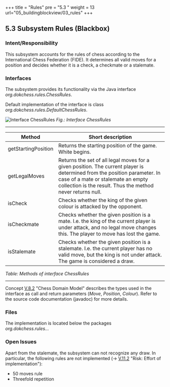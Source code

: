 +++
title = "Rules"
pre = "5.3 "
weight = 13
url="05_buildingblockview/03_rules"
+++

## 5.3	Subsystem Rules (Blackbox)

### Intent/Responsibility
This subsystem accounts for the rules of chess according to the International Chess Federation (FIDE).
It determines all valid moves for a position and decides whether it is a check, a checkmate or a stalemate.

### Interfaces
The subsystem provides its functionality via the Java interface   
_org.dokchess.rules.ChessRules_.

Default implementation of the interface is class  
_org.dokchess.rules.DefaultChessRules_.

![Interface ChessRules](/images/en/05_Subsystem_Rules.png "Interface ChessRules")
*Fig.: Interface ChessRules*

----

|  Method | Short description |
|-------------------------------|--------------------------------|
| getStartingPosition | Returns the starting position of the game. White begins. |
| getLegalMoves | Returns the set of all legal moves for a given position. The current player is determined from the position parameter. In case of a mate or stalemate an empty collection is the result. Thus the method never returns null. |
| isCheck | Checks whether the king of the given colour is attacked by the opponent. |
| isCheckmate | Checks whether the given position is a mate. I.e. the king of the current player is under attack, and no legal move changes this. The player to move has lost the game. |
| isStalemate | Checks whether the given position is a stalemate. I.e. the current player has no valid move, but the king is not under attack. The game is considered a draw. |
*Table: Methods of interface ChessRules*

----

Concept [V.8.2](#section-v-8-2) "Chess Domain Model" describes the types used in the interface as call and return parameters (_Move_, _Position_, _Colour_).
Refer to the source code documentation (javadoc) for more details.

### Files
The implementation is located below the packages  
_org.dokchess.rules..._

### Open Issues
Apart from the stalemate, the subsystem can not recognize any draw.
In particular, the following rules are not implemented (→ [V.11.2](#section-v-11-2) "Risk: Effort of implementation"):

* 50 moves rule  
* Threefold repetition
